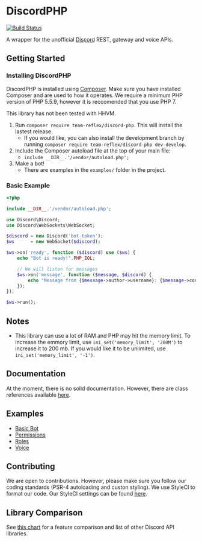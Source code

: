 DiscordPHP
====
[![Build Status](https://travis-ci.org/teamreflex/DiscordPHP.svg?branch=master)](https://travis-ci.org/teamreflex/DiscordPHP)

A wrapper for the unofficial [Discord](https://discordapp.com) REST, gateway and voice APIs.

## Getting Started

### Installing DiscordPHP

DiscordPHP is installed using [Composer](https://getcomposer.org). Make sure you have installed Composer and are used to how it operates. We require a minimum PHP version of PHP 5.5.9, however it is reccomended that you use PHP 7.

This library has not been tested with HHVM.

1. Run `composer require team-reflex/discord-php`. This will install the lastest release.
	- If you would like, you can also install the development branch by running `composer require team-reflex/discord-php dev-develop`.
2. Include the Composer autoload file at the top of your main file:
	- `include __DIR__.'/vendor/autoload.php';`
3. Make a bot!
	- There are examples in the `examples/` folder in the project.

### Basic Example

```php
<?php

include __DIR__.'/vendor/autoload.php';

use Discord\Discord;
use Discord\WebSockets\WebSocket;

$discord = new Discord('bot-token');
$ws      = new WebSocket($discord);

$ws->on('ready', function ($discord) use ($ws) {
	echo "Bot is ready!".PHP_EOL;

	// We will listen for messages
	$ws->on('message', function ($message, $discord) {
		echo "Message from {$message->author->username}: {$message->content}".PHP_EOL;
	});
});

$ws->run();
```

## Notes

- This library can use a lot of RAM and PHP may hit the memory limit. To increase the emmory limit, use `ini_set('memory_limit', '200M')` to increase it to 200 mb. If you would like it to be unlimited, use `ini_set('memory_limit', '-1')`.

## Documentation

At the moment, there is no solid documentation. However, there are class references available [here](https://teamreflex.github.io/DiscordPHP/).

## Examples

- [Basic Bot](examples/basic.php)
- [Permissions](examples/perms.php)
- [Roles](examples/roles.php)
- [Voice](examples/voice.php)

## Contributing

We are open to contributions. However, please make sure you follow our coding standards (PSR-4 autoloading and custon styling). We use StyleCI to format our code. Our StyleCI settings can be found [here](https://github.com/teamreflex/DiscordPHP/wiki/StyleCI).

## Library Comparison

See [this chart](https://abal.moe/Discord/Libraries.html) for a feature comparison and list of other Discord API libraries.